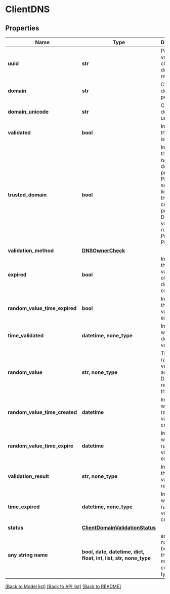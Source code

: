 # ClientDNS


## Properties
Name | Type | Description | Notes
------------ | ------------- | ------------- | -------------
**uuid** | **str** | Pre validated client domain reference | [readonly] 
**domain** | **str** | Client domain in punycode | 
**domain_unicode** | **str** | Client domain in unicode | [readonly] 
**validated** | **bool** | Indicates if the domain is validated | [readonly] 
**trusted_domain** | **bool** | Indicates if the domain is a trusted domain (for private PKIs). This setting is linked to the certificate product DNS validation rule for Private PKIs. | 
**validation_method** | [**DNSOwnerCheck**](DNSOwnerCheck.md) |  | 
**expired** | **bool** | Indicates if the pre validation of the domain has expired | [readonly] 
**random_value_time_expired** | **bool** | Indicates if the random value is expired | [readonly] 
**time_validated** | **datetime, none_type** | Indicates when the domain got validated | [optional] [readonly] 
**random_value** | **str, none_type** | The random value to add to the DNS TXT record for the domain | [optional] [readonly] 
**random_value_time_created** | **datetime** | Indicates when the random value was created | [optional] [readonly] 
**random_value_time_expire** | **datetime** | Indicates when the random value expires | [optional] [readonly] 
**validation_result** | **str, none_type** | Indicates the validation result | [optional] [readonly] 
**time_expired** | **datetime, none_type** | Indicates when the random value was created | [optional] [readonly] 
**status** | [**ClientDomainValidationStatus**](ClientDomainValidationStatus.md) |  | [optional] 
**any string name** | **bool, date, datetime, dict, float, int, list, str, none_type** | any string name can be used but the value must be the correct type | [optional]

[[Back to Model list]](../README.md#documentation-for-models) [[Back to API list]](../README.md#documentation-for-api-endpoints) [[Back to README]](../README.md)


